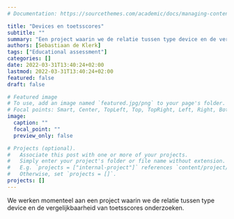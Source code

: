 ```yaml
---
# Documentation: https://sourcethemes.com/academic/docs/managing-content/

title: "Devices en toetsscores"
subtitle: ""
summary: "Een project waarin we de relatie tussen type device en de vergelijkbaarheid van toetsscores onderzoeken"
authors: [Sebastiaan de Klerk]
tags: ["Educational assessment"]
categories: []
date: 2022-03-31T13:40:24+02:00
lastmod: 2022-03-31T13:40:24+02:00
featured: false
draft: false

# Featured image
# To use, add an image named `featured.jpg/png` to your page's folder.
# Focal points: Smart, Center, TopLeft, Top, TopRight, Left, Right, BottomLeft, Bottom, BottomRight.
image:
  caption: ""
  focal_point: ""
  preview_only: false

# Projects (optional).
#   Associate this post with one or more of your projects.
#   Simply enter your project's folder or file name without extension.
#   E.g. `projects = ["internal-project"]` references `content/project/deep-learning/index.md`.
#   Otherwise, set `projects = []`.
projects: []
---
```

  
We werken momenteel aan een project waarin we de relatie tussen type device en 
de vergelijkbaarheid van toetsscores onderzoeken.
